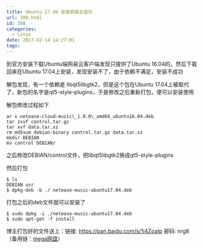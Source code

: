 ```yaml
---
title: Ubuntu 17.04 安装网易云音乐
url: 308.html
id: 308
categories:
  - Linux
date: 2017-02-14 14:27:01
tags:
---
```


到官方安装下载Ubuntu端网易云客户端发现只提供了Ubuntu 16.04的，然后下载回来在Ubuntu 17.04上安装，发现安装不了，由于依赖不满足，安装不成功

解包发现，有一个依赖是 libqt5libgtk2，但是这个包在Ubuntu 17.04上被取代了，新包的名字是qt5-style-plugins，于是修改之后重新打包，便可以安装使用

解包修改过程如下

  
```
ar x netease-cloud-music\_1.0.0\_amd64_ubuntu16.04.deb
tar zxvf control.tar.gz
tar xvf data.tar.xz
rm md5sum debian-binary control.tar.gz data.tar.xz
mkdir DEBIAN
mv control DEBIAN/
```
之后修改DEBIAN/control文件，把libqt5libgtk2换成qt5-style-plugins

  

然后打包

  
```
$ ls
DEBIAN usr
$ dpkg-deb -b ./ netease-music-ubuntu17.04.deb
```
打包之后的deb文件就可以安装了

  

  
```
$ sudo dpkg -i ./netease-music-ubuntu17.04.deb
$ sudo apt-get -f install
```
  

  

博主打包好的文件送上：链接: https://pan.baidu.com/s/1i4ZoaIp 密码: nrg8（备用链：[mega网盘](https://mega.nz/#!sZxQyApB!CRq8qy0Lg02qUopzM2oT4YNvMczmh25SYzadYAxun7w)）
